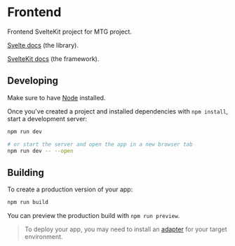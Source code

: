 # Frontend

Frontend SvelteKit project for MTG project.

[Svelte docs](https://svelte.dev/docs/introduction) (the library).

[SvelteKit docs](https://kit.svelte.dev/docs/introduction) (the framework).

## Developing

Make sure to have [Node](https://nodejs.org/en) installed.

Once you've created a project and installed dependencies with `npm install`, start a development server:

```bash
npm run dev

# or start the server and open the app in a new browser tab
npm run dev -- --open
```

## Building

To create a production version of your app:

```bash
npm run build
```

You can preview the production build with `npm run preview`.

> To deploy your app, you may need to install an [adapter](https://kit.svelte.dev/docs/adapters) for your target environment.
